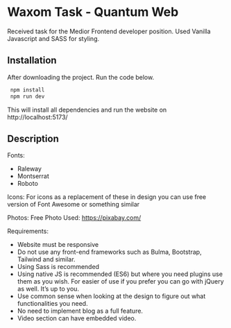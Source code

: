 # Waxom Task - Quantum Web 

Received task for the Medior Frontend developer position. 
Used Vanilla Javascript and SASS for styling. 

## Installation

 After downloading the project. Run the code below.
```bash
 npm install
 npm run dev
```
This will install all dependencies and run the website on http://localhost:5173/ 

## Description

Fonts:
* Raleway
* Montserrat
* Roboto

Icons:
For icons as a replacement of these in design you can use free version of Font Awesome or something similar

Photos:
Free Photo Used: https://pixabay.com/

Requirements:
* Website must be responsive
* Do not use any front-end frameworks such as Bulma, Bootstrap, Tailwind and similar.
* Using Sass is recommended
* Using native JS is recommended (ES6) but where you need plugins use them as you wish. For easier of use if you prefer you can go with jQuery as well. It’s up to you.
* Use common sense when looking at the design to figure out what functionalities you need.
* No need to implement blog as a full feature.
* Video section can have embedded video.

